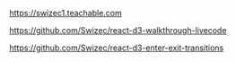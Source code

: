 https://swizec1.teachable.com

https://github.com/Swizec/react-d3-walkthrough-livecode

https://github.com/Swizec/react-d3-enter-exit-transitions
